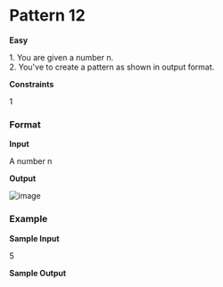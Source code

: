 <h1> Pattern 12 </h1>

<b> Easy </b>
<p>
1. You are given a number n. <br>
2. You've to create a pattern as shown in output format. </p>

<b> Constraints </b>

1 

<h3> Format </h3>

<b> Input </b>

A number n

<b> Output </b>

![image](https://user-images.githubusercontent.com/81521655/142601002-02525701-e226-4561-8416-a763a43a9c92.png)


<h3> Example </h3>

<b> Sample Input </b>

5

<b> Sample Output </b>
